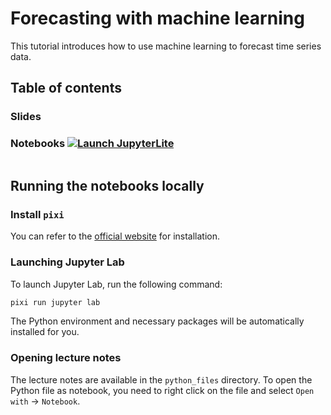 # Forecasting with machine learning

This tutorial introduces how to use machine learning to forecast time series data.

## Table of contents

### Slides

### Notebooks [![Launch JupyterLite](/images/jupyterlite_badge.svg 'Our JupyterLite website')](https://probabl-ai.github.io/forecasting/jupyterlite/lab)

```{tableofcontents}
```

## Running the notebooks locally

### Install `pixi`

You can refer to the [official website](https://pixi.sh/latest/#installation) for
installation.

### Launching Jupyter Lab

To launch Jupyter Lab, run the following command:

```bash
pixi run jupyter lab
```

The Python environment and necessary packages will be automatically installed for you.

### Opening lecture notes

The lecture notes are available in the `python_files` directory. To open the Python
file as notebook, you need to right click on the file and select
`Open with` -> `Notebook`.

